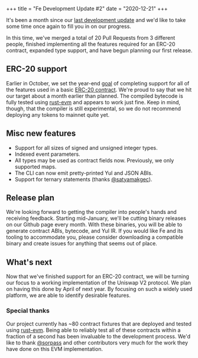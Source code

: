 +++
title = "Fe Development Update #2"
date = "2020-12-21"
+++

It's been a month since our [last development update](/posts/development-update-1/) and we'd like to take some time once again to fill you in on our progress.

In this time, we've merged a total of 20 Pull Requests from 3 different people, finished implementing all the features required for an ERC-20 contract, expanded type support, and have begun planning our first release.

## ERC-20 support

Earlier in October, we set the year-end [goal](https://github.com/ethereum/fe/milestone/1?closed=1) of completing support for all of the features used in a basic [ERC-20 contract](https://github.com/ethereum/fe/blob/3826aea3a58bce2771d92ed7f197b170e7419aeb/compiler/tests/fixtures/erc20_token.fe). We're proud to say that we hit our target about a month earlier than planned. The compiled bytecode is fully tested using [rust-evm](https://github.com/rust-blockchain/evm) and appears to work just fine. Keep in mind, though, that the compiler is still experimental, so we do not recommend deploying any tokens to mainnet quite yet.

## Misc new features

- Support for all sizes of signed and unsigned integer types.
- Indexed event parameters.
- All types may be used as contract fields now. Previously, we only supported maps.
- The CLI can now emit pretty-printed Yul and JSON ABIs.
- Support for ternary statements (thanks [@satyamakgec](https://github.com/satyamakgec)).

## Release plan

We're looking forward to getting the compiler into people's hands and receiving feedback. Starting mid-January, we'll be cutting binary releases on our Github page every month. With these binaries, you will be able to generate contract ABIs, bytecode, and Yul IR. If you would like Fe and its tooling to accommodate you, please consider downloading a compatible binary and create issues for anything that seems out of place.

## What's next

Now that we've finished support for an ERC-20 contract, we will be turning our focus to a working implementation of the Uniswap V2 protocol. We plan on having this done by April of next year. By focusing on such a widely used platform, we are able to identify desirable features.

### Special thanks

Our project currently has ~80 contract fixtures that are deployed and tested using [rust-evm](https://github.com/rust-blockchain/evm). Being able to reliably test all of these contracts within a fraction of a second has been invaluable to the development process. We'd like to thank [@sorpass](https://github.com/sorpaas) and other contributors very much for the work they have done on this EVM implementation.